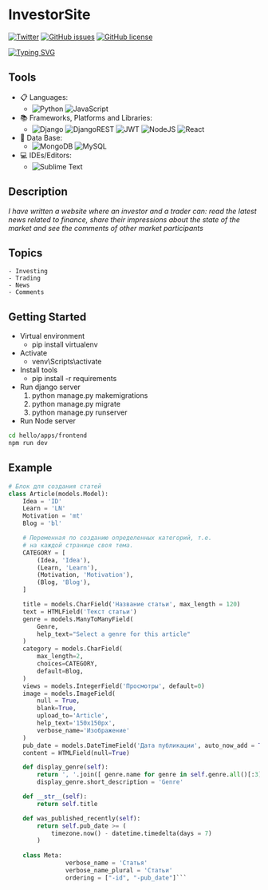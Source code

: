 # InvestorSite
[![Twitter](https://img.shields.io/twitter/url?logo=Twitter&style=social&url=https%3A%2F%2Ftwitter.com%2Fad_ge_1)](https://twitter.com/intent/tweet?text=Wow:&url=https%3A%2F%2Fgithub.com%2FDavid2261%2FPython_Apps.git)
[![GitHub issues](https://img.shields.io/github/issues/David2261/Investor)](https://github.com/David2261/Investor/issues)
[![GitHub license](https://img.shields.io/github/license/David2261/Investor)](https://github.com/David2261/Investor/blob/main/LICENSE)

[![Typing SVG](https://readme-typing-svg.herokuapp.com?font=Fira+Code&pause=1000&width=435&lines=The+investor+site)](https://git.io/typing-svg)

## Tools
* 📋 Languages:
	- ![Python](https://img.shields.io/badge/python-3670A0?style=for-the-badge&logo=python&logoColor=ffdd54) ![JavaScript](https://img.shields.io/badge/javascript-%23323330.svg?style=for-the-badge&logo=javascript&logoColor=%23F7DF1E)
* 📚 Frameworks, Platforms and Libraries:
	- ![Django](https://img.shields.io/badge/django-%23092E20.svg?style=for-the-badge&logo=django&logoColor=white) ![DjangoREST](https://img.shields.io/badge/DJANGO-REST-ff1709?style=for-the-badge&logo=django&logoColor=white&color=ff1709&labelColor=gray) ![JWT](https://img.shields.io/badge/JWT-black?style=for-the-badge&logo=JSON%20web%20tokens) ![NodeJS](https://img.shields.io/badge/node.js-6DA55F?style=for-the-badge&logo=node.js&logoColor=white) ![React](https://img.shields.io/badge/react-%2320232a.svg?style=for-the-badge&logo=react&logoColor=%2361DAFB)
* 💾 Data Base:
	- ![MongoDB](https://img.shields.io/badge/MongoDB-%234ea94b.svg?style=for-the-badge&logo=mongodb&logoColor=white) ![MySQL](https://img.shields.io/badge/mysql-%2300f.svg?style=for-the-badge&logo=mysql&logoColor=white)
* 💻 IDEs/Editors:
	- ![Sublime Text](https://img.shields.io/badge/sublime_text-%23575757.svg?style=for-the-badge&logo=sublime-text&logoColor=important)



## Description

*I have written a website where an investor and a trader can: read the latest news related to finance, share their impressions about the state of the market and see the comments of other market participants*

## Topics
	- Investing
	- Trading
	- News
	- Comments

## Getting Started
- Virtual environment
	- pip install virtualenv
- Activate
	- venv\Scripts\activate
- Install tools
	- pip install -r requirements
- Run django server
	1. python manage.py makemigrations
	2. python manage.py migrate
	3. python manage.py runserver
- Run Node server
```bash
cd hello/apps/frontend
npm run dev
```

## Example
```python
# Блок для создания статей
class Article(models.Model):
	Idea = 'ID'
	Learn = 'LN'
	Motivation = 'mt'
	Blog = 'bl'

	# Переменная по созданию определенных категорий, т.е.
	# на каждой странице своя тема.
	CATEGORY = [
		(Idea, 'Idea'),
		(Learn, 'Learn'),
		(Motivation, 'Motivation'),
		(Blog, 'Blog'),
	]

	title = models.CharField('Название статьи', max_length = 120)
	text = HTMLField('Текст статьи')
	genre = models.ManyToManyField(
		Genre,
		help_text="Select a genre for this article"
	)
	category = models.CharField(
        max_length=2,
        choices=CATEGORY,
        default=Blog,
    )
	views = models.IntegerField('Просмотры', default=0)
	image = models.ImageField(
		null = True,
		blank=True,
		upload_to='Article',
		help_text='150x150px',
		verbose_name='Изображение'
	)
	pub_date = models.DateTimeField('Дата публикации', auto_now_add = True)
	content = HTMLField(null=True)

	def display_genre(self):
		return ', '.join([ genre.name for genre in self.genre.all()[:3] ])
		display_genre.short_description = 'Genre'

	def __str__(self):
		return self.title

	def was_published_recently(self):
		return self.pub_date >= (
			timezone.now() - datetime.timedelta(days = 7)
		)
	    
	class Meta:
				verbose_name = 'Статья'
				verbose_name_plural = 'Статьи'
				ordering = ["-id", "-pub_date"]```
